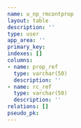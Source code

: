 ```yaml
---
name: u_np_rmcontprop
layout: table
description: ''
type: user
app_area: ''
primary_key: 
indexes: []
columns:
- name: prop_ref
  type: varchar(50)
  description: ''
- name: rc_ref
  type: varchar(50)
  description: ''
relations: []
pseudo_pk: 
---
```


